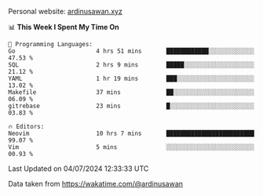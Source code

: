 Personal website: [ardinusawan.xyz](https://ardinusawan.xyz)

<!--START_SECTION:waka-->
📊 **This Week I Spent My Time On** 

```text
💬 Programming Languages: 
Go                       4 hrs 51 mins       ████████████░░░░░░░░░░░░░   47.53 % 
SQL                      2 hrs 9 mins        █████░░░░░░░░░░░░░░░░░░░░   21.12 % 
YAML                     1 hr 19 mins        ███░░░░░░░░░░░░░░░░░░░░░░   13.02 % 
Makefile                 37 mins             ██░░░░░░░░░░░░░░░░░░░░░░░   06.09 % 
gitrebase                23 mins             █░░░░░░░░░░░░░░░░░░░░░░░░   03.83 % 

🔥 Editors: 
Neovim                   10 hrs 7 mins       █████████████████████████   99.07 % 
Vim                      5 mins              ░░░░░░░░░░░░░░░░░░░░░░░░░   00.93 % 
```


 Last Updated on 04/07/2024 12:33:33 UTC
<!--END_SECTION:waka-->
Data taken from https://wakatime.com/@ardinusawan
